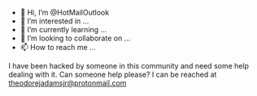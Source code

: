 - 👋 Hi, I’m @HotMailOutlook
- 👀 I’m interested in ...
- 🌱 I’m currently learning ...
- 💞️ I’m looking to collaborate on ...
- 📫 How to reach me ...

<!---
HotMailOutlook/HotMailOutlook is a ✨ special ✨ repository because its `README.md` (this file) appears on your GitHub profile.
You can click the Preview link to take a look at your changes.
--->
I have been hacked by someone in this community and need some help dealing with it. Can someone help please? I can be reached at theodorejadamsjr@protonmail.com
